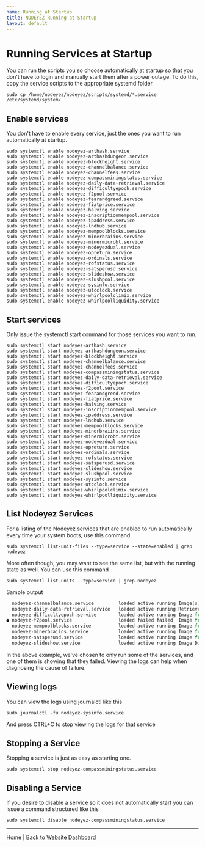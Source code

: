 ```yaml
---
name: Running at Startup
title: NODEYEZ Running at Startup
layout: default
---
```


# Running Services at Startup

You can run the scripts you so choose automatically at startup so that you don't
have to login and manually start them after a power outage.  To do this, copy 
the service scripts to the appropriate systemd folder

```shell
sudo cp /home/nodeyez/nodeyez/scripts/systemd/*.service /etc/systemd/system/
```

## Enable services

You don't have to enable every service, just the ones you want to run 
automatically at startup.

```shell
sudo systemctl enable nodeyez-arthash.service
sudo systemctl enable nodeyez-arthashdungeon.service
sudo systemctl enable nodeyez-blockheight.service
sudo systemctl enable nodeyez-channelbalance.service
sudo systemctl enable nodeyez-channelfees.service
sudo systemctl enable nodeyez-compassminingstatus.service
sudo systemctl enable nodeyez-daily-data-retrieval.service
sudo systemctl enable nodeyez-difficultyepoch.service
sudo systemctl enable nodeyez-f2pool.service
sudo systemctl enable nodeyez-fearandgreed.service
sudo systemctl enable nodeyez-fiatprice.service
sudo systemctl enable nodeyez-halving.service
sudo systemctl enable nodeyez-inscriptionmempool.service
sudo systemctl enable nodeyez-ipaddress.service
sudo systemctl enable nodeyez-lndhub.service
sudo systemctl enable nodeyez-mempoolblocks.service
sudo systemctl enable nodeyez-minerbraiins.service
sudo systemctl enable nodeyez-minermicrobt.service
sudo systemctl enable nodeyez-nodeyezdual.service
sudo systemctl enable nodeyez-opreturn.service
sudo systemctl enable nodeyez-ordinals.service
sudo systemctl enable nodeyez-rofstatus.service
sudo systemctl enable nodeyez-satsperusd.service
sudo systemctl enable nodeyez-slideshow.service
sudo systemctl enable nodeyez-slushpool.service
sudo systemctl enable nodeyez-sysinfo.service
sudo systemctl enable nodeyez-utcclock.service
sudo systemctl enable nodeyez-whirlpoolclimix.service
sudo systemctl enable nodeyez-whirlpoolliquidity.service
```

## Start services

Only issue the systemctl start command for those services you want to run.

```shell
sudo systemctl start nodeyez-arthash.service
sudo systemctl start nodeyez-arthashdungeon.service
sudo systemctl start nodeyez-blockheight.service
sudo systemctl start nodeyez-channelbalance.service
sudo systemctl start nodeyez-channelfees.service
sudo systemctl start nodeyez-compassminingstatus.service
sudo systemctl start nodeyez-daily-data-retrieval.service
sudo systemctl start nodeyez-difficultyepoch.service
sudo systemctl start nodeyez-f2pool.service
sudo systemctl start nodeyez-fearandgreed.service
sudo systemctl start nodeyez-fiatprice.service
sudo systemctl start nodeyez-halving.service
sudo systemctl start nodeyez-inscriptionmempool.service
sudo systemctl start nodeyez-ipaddress.service
sudo systemctl start nodeyez-lndhub.service
sudo systemctl start nodeyez-mempoolblocks.service
sudo systemctl start nodeyez-minerbraiins.service
sudo systemctl start nodeyez-minermicrobt.service
sudo systemctl start nodeyez-nodeyezdual.service
sudo systemctl start nodeyez-opreturn.service
sudo systemctl start nodeyez-ordinals.service
sudo systemctl start nodeyez-rofstatus.service
sudo systemctl start nodeyez-satsperusd.service
sudo systemctl start nodeyez-slideshow.service
sudo systemctl start nodeyez-slushpool.service
sudo systemctl start nodeyez-sysinfo.service
sudo systemctl start nodeyez-utcclock.service
sudo systemctl start nodeyez-whirlpoolclimix.service
sudo systemctl start nodeyez-whirlpoolliquidity.service
```

## List Nodeyez Services

For a listing of the Nodeyez services that are enabled to run automatically
every time your system boots, use this command

```shell
sudo systemctl list-unit-files --type=service --state=enabled | grep nodeyez
```

More often though, you may want to see the same list, but with the running
state as well.  You can use this command

```shell
sudo systemctl list-units --type=service | grep nodeyez
```

Sample output

```c
  nodeyez-channelbalance.service         loaded active running Image(s) for Lightning Channel Balances
  nodeyez-daily-data-retrieval.service   loaded active running Retrieve background data for Nodeyez
  nodeyez-difficultyepoch.service        loaded active running Image for Difficulty Epoch
● nodeyez-f2pool.service                 loaded failed failed  Image for F2 Pool Mining Summary
  nodeyez-mempoolblocks.service          loaded active running Image for Mempool Blocks
  nodeyez-minerbraiins.service           loaded active running Image for Miner Status running Braiins
  nodeyez-satsperusd.service             loaded active running Image for Sats per USD
  nodeyez-slideshow.service              loaded active running Image Display Slideshow to Framebuffer
```

In the above example, we've chosen to only run some of the services, and one of
them is showing that they failed.  Viewing the logs can help when diagnosing
the cause of failure.

## Viewing logs

You can view the logs using journalctl like this

```shell
sudo journalctl -fu nodeyez-sysinfo.service
```

And press CTRL+C to stop viewing the logs for that service


## Stopping a Service

Stopping a service is just as easy as starting one.

```shell
sudo systemctl stop nodeyez-compassminingstatus.service
```

## Disabling a Service

If you desire to disable a service so it does not automatically start you can
issue a command structured like this

```shell
sudo systemctl disable nodeyez-compassminingstatus.service
```

---

[Home](../) | [Back to Website Dashboard](./install-5-websitedashboard.md) 

